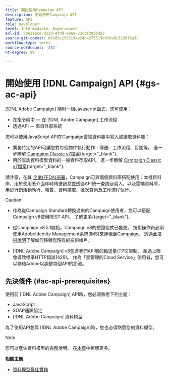 ```yaml
---
title: 開始使用Campaign API
description: 開始使用Campaign API
feature: API
role: Developer
level: Intermediate, Experienced
exl-id: 50e21acd-d23d-4fdd-a8aa-23c3f209bda3
source-git-commit: 07e85c2933194a24b4275519dd7da9c3226f6a3c
workflow-type: tm+mt
source-wordcount: '282'
ht-degree: 9%

---
```


# 開始使用 [!DNL Campaign] API {#gs-ac-api}

[!DNL Adobe Campaign] 隨附一組Javascript函式，您可使用：

* 在指令碼中 — 在 [!DNL Adobe Campaign] 工作流程
* 透過API — 來自外部系統

您可以使用JavaScript API在Campaign雲端資料庫中寫入或讀取資料庫：

* 業務特定的API可讓您對每個物件執行動作：傳送、工作流程、訂閱等。 進一步瞭解 [Campaign Classic v7檔案](https://experienceleague.adobe.com/docs/campaign-classic/using/configuring-campaign-classic/api/business-oriented-apis.html){target="_blank"}.
* 用於查詢資料模型資料的一般資料存取API。 進一步瞭解 [Campaign Classic v7檔案](https://experienceleague.adobe.com/docs/campaign-classic/using/configuring-campaign-classic/api/data-oriented-apis.html){target="_blank"}.

請注意，在其 [企業(FFDA)部署](../architecture/enterprise-deployment.md)，Campaign可與兩個資料庫搭配使用：本機資料庫，用於使用者介面即時傳送訊息並透過API統一查詢及寫入，以及雲端資料庫，用於行銷活動執行、報告、資料擷取、批次查詢及工作流程執行。

>[!CAUTION]
>
>* 作為從Campaign Standard轉換過來的Campaign使用者，您可以搭配Campaign v8使用REST API。 [了解更多](https://experienceleague.adobe.com/en/docs/experience-cloud/campaign/apis/get-started-apis){target="_blank"}。
>
>* 從Campaign v8.5.1開始，Campaign v8的驗證程式已變更。 技術操作員必須使用AdobeIdentity Management系統(IMS)來連線至Campaign。 透過[此技術說明](../../technotes/upgrades/ims-migration.md)了解如何移轉您現有的技術帳戶。
>
>* [!DNL Adobe Campaign] v8包含我們API層的輸送量(TPS)限制。 超過上限會導致標準HTTP錯誤(429)。 作為「受管理的Cloud Service」使用者，您可以聯絡Adobe以調整每個API的節流。
> 

## 先決條件 {#ac-api-prerequisites}

使用前 [!DNL Adobe Campaign] API時，您必須熟悉下列主題：

* JavaScript
* SOAP通訊協定
* [!DNL Adobe Campaign] 資料模型

為了使用API並與 [!DNL Adobe Campaign]時，您也必須熟悉您的資料模型。

>[!NOTE]
>您可以產生資料模型的完整說明。 在[本頁](datamodel.md)中瞭解更多。


**相關主題**

* [資料模型最佳實務](datamodel-best-practices.md)
